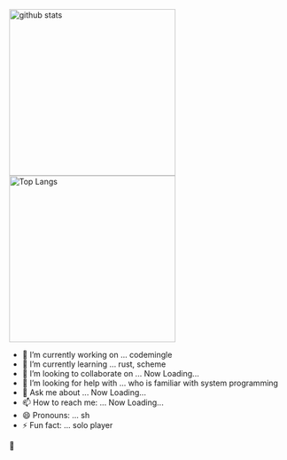 <div align="left">
	<div><img alt="github stats" width="300px"
			src="https://github-readme-stats.vercel.app/api?username=sugiura-hiromichi&count_private=true&show_icons=ture&theme=transparent" />
	</div>
	<div><img alt="Top Langs" width="300px"
			src="https://github-readme-stats.vercel.app/api/top-langs/?username=sugiura-hiromichi&layout=donut&show_icons=true&langs_count=12&count_private=true&theme=transparent" />
	</div>
	<ul>
		<li>🔭 I’m currently working on ... codemingle</li>
		<li>🌱 I’m currently learning ... rust, scheme</li>
		<li>👯 I’m looking to collaborate on ... Now Loading...</li>
		<li>🤔 I’m looking for help with ... who is familiar with system programming</li>
		<li>💬 Ask me about ... Now Loading...</li>
		<li>📫 How to reach me: ... Now Loading...</li>
		<li>😄 Pronouns: ... sh</li>
		<li>⚡ Fun fact: ... solo player</li>
	</ul>
</div>

:melting_face:

